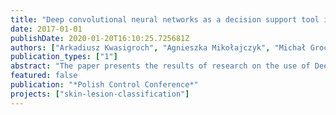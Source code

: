 ```yaml
---
title: "Deep convolutional neural networks as a decision support tool in medical problems--malignant melanoma case study"
date: 2017-01-01
publishDate: 2020-01-20T16:10:25.725681Z
authors: ["Arkadiusz Kwasigroch", "Agnieszka Mikołajczyk", "Michał Grochowski"]
publication_types: ["1"]
abstract: "The paper presents the results of research on the use of Deep Neural Networks (DNN) for automatic classification of the skin lesions. The authors have focused on the most effective kind of DNNs for image processing, namely Convolutional Neural Networks (CNN). In particular, three kinds of CNN were analyzed: VGG19, Residual Networks (ResNet) and the hybrid of VGG19 CNN with the Support Vector Machine (SVM). The research was carried out with the use of database of over 10 000 images representing skin lesions: benign and malignant. Because of an uneven number of images representing different classes of lesions, the up-sampling of underrepresented class was applied. The comparison of the CNN structures with respect to the accuracy, sensitivity and specificity was performed using k-fold validation method."
featured: false
publication: "*Polish Control Conference*"
projects: ["skin-lesion-classification"]
---
```


